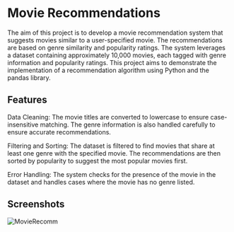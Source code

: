 # Movie Recommendations

The aim of this project is to develop a movie recommendation system that suggests movies similar to a user-specified movie. The recommendations are based on genre similarity and popularity ratings. The system leverages a dataset containing approximately 10,000 movies, each tagged with genre information and popularity ratings. This project aims to demonstrate the implementation of a recommendation algorithm using Python and the pandas library.


## Features

Data Cleaning: The movie titles are converted to lowercase to ensure case-insensitive matching. The genre information is also handled carefully to ensure accurate recommendations.

Filtering and Sorting: The dataset is filtered to find movies that share at least one genre with the specified movie. The recommendations are then sorted by popularity to suggest the most popular movies first.

Error Handling: The system checks for the presence of the movie in the dataset and handles cases where the movie has no genre listed.




## Screenshots

![MovieRecomm](https://github.com/Ayan0209/MovieRecommendations/assets/33597664/af7cde0b-7982-4c28-b019-508989045406)


